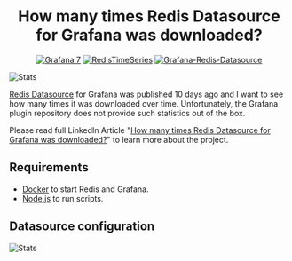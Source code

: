 <h1 align="center">How many times Redis Datasource for Grafana was downloaded?</h1>

<div id="badges" align="center">

[![Grafana 7](https://img.shields.io/badge/Grafana-7-blue)](https://www.grafana.com)
[![RedisTimeSeries](https://img.shields.io/badge/RedisTimeSeries-inspired-yellowgreen)](https://oss.redislabs.com/redistimeseries/)
[![Grafana-Redis-Datasource](https://img.shields.io/badge/GrafanaRedisDatasource-integrated-yellow)](https://github.com/RedisTimeSeries/grafana-redis-datasource)

</div>

![Stats](https://github.com/mikhailredis/grafana-plugin-stats/blob/master/images/redis-datasource-stats.png)

[Redis Datasource](https://github.com/RedisTimeSeries/grafana-redis-datasource) for Grafana was published 10 days ago and I want to see how many times it was downloaded over time. Unfortunately, the Grafana plugin repository does not provide such statistics out of the box.

Please read full LinkedIn Article "[How many times Redis Datasource for Grafana was downloaded?](https://www.linkedin.com/pulse/how-many-times-redis-datasource-grafana-downloaded-mikhail-volkov)" to learn more about the project.

## Requirements

- [Docker](https://docker.com) to start Redis and Grafana.
- [Node.js](https://nodejs.org) to run scripts.

## Datasource configuration

![Stats](https://github.com/mikhailredis/grafana-plugin-stats/blob/master/images/redis-datasource.png)
